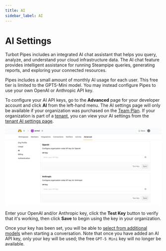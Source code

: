 ```yaml
---
title: AI
sidebar_label: AI
---
```



# AI Settings

Turbot Pipes includes an integrated AI chat assistant that helps you query, analyze, and understand your cloud infrastructure data. The AI chat feature provides intelligent assistance for running Steampipe queries, generating reports, and exploring your connected resources.

Pipes includes a small amount of monthly AI usage for each user. This free tier is limited to the GPT5-Mini model.  You may instead configure Pipes to use your own OpenAI or Anthropic API key.  

To configure your AI API keys, go to the **Advanced** page for your developer account and click **AI** from the left-hand menu.  The AI settings page will only be available if your organization was purchased on the [Team Plan](/pipes/docs/accounts/org#team-plan).  If your organization is part of a [tenant](/pipes/docs/accounts/tenant), you can view your AI settings from the [tenant AI settings page](/pipes/docs/accounts/tenant/ai).


![](./pipes_ai_org_settings.png)

Enter your OpenAI and/or Anthropic key, click the **Test Key** button to verify that it's working, then click **Save** to begin using the key in your organization.  

Once your key has been set, you will be able to [select from additional models](/pipes/docs/using/chat/conversation#selecting-a-model) when starting a conversation.  Note that once you have added an AI API key, only your key will be used; the free `GPT-5 Mini` key will no longer be available.